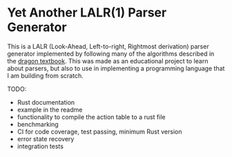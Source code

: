 # Yet Another LALR(1) Parser Generator

This is a LALR (Look-Ahead, Left-to-right, Rightmost derivation) parser generator implemented by following many of the algorithms described in the [dragon textbook](https://www.amazon.com/Compilers-Principles-Techniques-Tools-2nd/dp/0321486811). This was made as an educational project to learn about parsers, but also to use in implementing a programming language that I am building from scratch.


TODO:
  - Rust documentation
  - example in the readme
  - functionality to compile the action table to a rust file
  - benchmarking
  - CI for code coverage, test passing, minimum Rust version
  - error state recovery
  - integration tests
